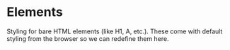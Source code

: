 # Elements
Styling for bare HTML elements (like H1, A, etc.). These come with default styling from the browser so we can redefine them here.
